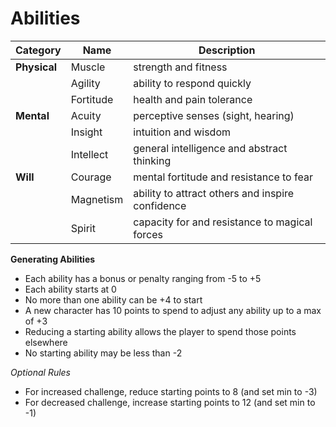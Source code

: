 # Abilities

|Category|Name|Description|
|---|---|---|
|**Physical**|Muscle|strength and fitness|
||Agility|ability to respond quickly|
||Fortitude|health and pain tolerance|
|**Mental**|Acuity|perceptive senses (sight, hearing)|
||Insight|intuition and wisdom|
||Intellect|general intelligence and abstract thinking|
|**Will**|Courage|mental fortitude and resistance to fear|
||Magnetism|ability to attract others and inspire confidence|
||Spirit|capacity for and resistance to magical forces|

**Generating Abilities**
* Each ability has a bonus or penalty ranging from -5 to +5 
* Each ability starts at 0
* No more than one ability can be +4 to start
* A new character has 10 points to spend to adjust any ability up to a max of +3
* Reducing a starting ability allows the player to spend those points elsewhere
* No starting ability may be less than -2

*Optional Rules*
* For increased challenge, reduce starting points to 8 (and set min to -3)
* For decreased challenge, increase starting points to 12 (and set min to -1)